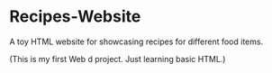 # Recipes-Website

A toy HTML website for showcasing recipes for different food items.

(This is my first Web d project. Just learning basic HTML.)